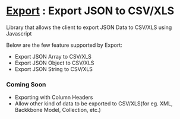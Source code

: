 
# <a href="https://github.com/NaveenKY/Export">Export</a> : Export JSON to CSV/XLS
Library that allows the client to export JSON Data to CSV/XLS using Javascript


Below are the few feature supported by Export:
- Export JSON Array to CSV/XLS
- Export JSON Object to CSV/XLS
- Export JSON String to CSV/XLS


###  Coming Soon
- Exporting with Column Headers
- Allow other kind of data to be exported to CSV/XLS(for eg. XML, Backkbone Model, Collection, etc.)
